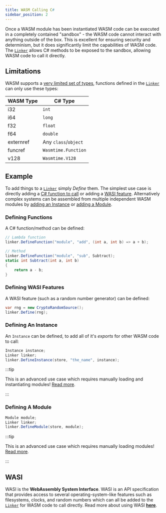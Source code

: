 ```yaml
---
title: WASM Calling C#
sidebar_position: 2
---
```


Once a WASM module has been instantiated WASM code can be executed in a completely contained "sandbox" - the WASM code cannot interact with anything outside of the box. This is excellent for ensuring security and determinism, but it does significantly limit the capabilities of WASM code. The [`Linker`](/docs/reference/code/wasmtime/linker.md) allows C# methods to be exposed to the sandbox, allowing WASM code to call it directly.

## Limitations

WASM supports a [very limited set of types](/docs/reference/code/wasmtime/valuekind.md), functions defined in the [`Linker`](/docs/reference/code/wasmtime/linker.md) can only use these types:

| WASM Type | C# Type |
| --------- | ----------- |
| i32       | `int`       |
| i64       | `long`      |
| f32       | `float`     |
| f64       | `double`    |
| externref | Any `class`/`object` |
| funcref   | `Wasmtime.Function`  |
| v128      | `Wasmtime.V128` |

## Example

To add things to a [`Linker`](/docs/reference/code/wasmtime/linker.md) simply _Define_ them. The simplest use case is directly adding a [C# function to call](#add-a-function) or adding a [WASI feature](#define-a-wasi-feature). Alternatively complex systems can be assembled from multiple independent WASM modules by [adding an Instance](#add-another-instance) or [adding a Module](#add-a-module).

### Defining Functions

A C# function/method can be defined:

```csharp
// Lambda function
linker.DefineFunction("module", "add", (int a, int b) => a + b);

// Method
linker.DefineFunction("module", "sub", Subtract);
static int Subtract(int a, int b)
{
    return a - b;
}
```

### Defining WASI Features

A WASI feature (such as a random number generator) can be defined:

```csharp
var rng = new CryptoRandomSource();
linker.Define(rng);
```

### Defining An Instance

An `Instance` can be defined, to add all of it's _exports_ for other WASM code to call:

```csharp
Instance instance;
Linker linker;
linker.DefineInstance(store, "the_name", instance);
```

:::tip

This is an advanced use case which requires manually loading and instantiating modules! [Read more](./../advanced/manual_loading.md).

:::

### Defining A Module

```csharp
Module module;
Linker linker;
linker.DefineModule(store, module);
```

:::tip

This is an advanced use case which requires manually loading modules! [Read more](./../advanced/manual_loading.md).

:::

## WASI

WASI is the **WebAssembly System Interface**. WASI is an API specification that provides access to several operating-system-like features such as filesystems, clocks, and random numbers which can all be added to the [`Linker`](/docs/reference/code/wasmtime/linker.md) for WASM code to call directly. Read more about using WASI [**here**](/docs/basics/wasi/index.md).